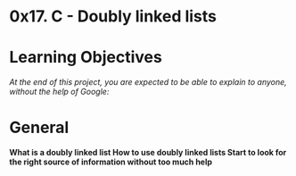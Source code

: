 # 0x17. C - Doubly linked lists

# Learning Objectives
*At the end of this project, you are expected to be able to explain to anyone, without the help of Google:*

# General
**What is a doubly linked list
How to use doubly linked lists
Start to look for the right source of information without too much help**
